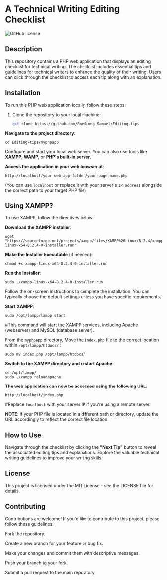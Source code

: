 # A Technical Writing Editing Checklist

![GitHub license](https://img.shields.io/badge/license-MIT-blue.svg)

## Description

This repository contains a PHP web application that displays an editing checklist for technical writing. The checklist includes essential tips and guidelines for technical writers to enhance the quality of their writing. Users can click through the checklist to access each tip along with an explanation.

## Installation

To run this PHP web application locally, follow these steps:

1. Clone the repository to your local machine:

   ```bash
   git clone https://github.com/Emediong-Samuel/Editing-tips

**Navigate to the project directory**:
```
cd Editing-tips/myphpapp
```
Configure and start your local web server. You can also use tools like **XAMPP**, **WAMP**, or **PHP's built-in server**.

**Access the application in your web browser at**:
```
http://localhost/your-web-app-folder/your-page-name.php
```
(You can use `localhost` or replace it with your server's `IP address` alongside the correct path to your target PHP file)

## Using XAMPP?
To use XAMPP, follow the directives below.

**Download the XAMPP installer**:
```
wget "https://sourceforge.net/projects/xampp/files/XAMPP%20Linux/8.2.4/xampp-linux-x64-8.2.4-0-installer.run"
```
**Make the Installer Executable** (if needed):
```
chmod +x xampp-linux-x64-8.2.4-0-installer.run
```
**Run the Installer**:
```
sudo ./xampp-linux-x64-8.2.4-0-installer.run
```
Follow the on-screen instructions to complete the installation. You can typically choose the default settings unless you have specific requirements.

**Start XAMPP**:
```
sudo /opt/lampp/lampp start
```
#This command will start the XAMPP services, including Apache (webserver) and MySQL (database server).

From the `myphpapp` directory, Move the `index.php` file to the correct location within `/opt/lampp/htdocs/` :
```
sudo mv index.php /opt/lampp/htdocs/
```
**Switch to the XAMPP directory and restart Apache:**
```
cd /opt/lampp/
sudo ./xampp reloadapache
```
**The web application can now be accessed using the following URL**:
```
http://localhost/index.php
```
#Replace `localhost` with your server IP if you're using a remote server.

**NOTE**: If your PHP file is located in a different path or directory, update the URL accordingly to reflect the correct file location.

## How to Use
Navigate through the checklist by clicking the **"Next Tip"** button to reveal the associated editing tips and explanations. Explore the valuable technical writing guidelines to improve your writing skills.

## License
This project is licensed under the MIT License - see the LICENSE file for details.

## Contributing
Contributions are welcome! If you'd like to contribute to this project, please follow these guidelines:

Fork the repository.

Create a new branch for your feature or bug fix.

Make your changes and commit them with descriptive messages.

Push your branch to your fork.

Submit a pull request to the main repository.
